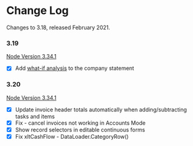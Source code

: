 # Change Log

Changes to 3.18, released February 2021.


### 3.19

[Node Version 3.34.1](https://github.com/tradecontrol/sqlnode/releases)

- [x] Add [what-if analysis](https://tradecontrol.github.io/tutorials/manufacturing#job-costing) to the company statement

### 3.20

[Node Version 3.34.1](https://github.com/tradecontrol/sqlnode/releases)

- [x] Update invoice header totals automatically when adding/subtracting tasks and items
- [x] Fix - cancel invoices not working in Accounts Mode
- [x] Show record selectors in editable continuous forms 
- [x] Fix xltCashFlow - DataLoader.CategoryRow()  
